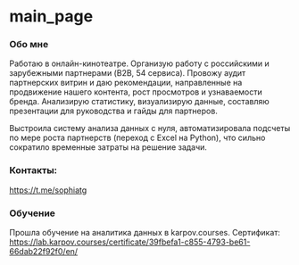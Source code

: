 # main_page
### Обо мне
Работаю в онлайн-кинотеатре. Организую работу с российскими и зарубежными партнерами (B2B, 54 сервиса).
Провожу аудит партнерских витрин и даю рекомендации, направленные на продвижение нашего контента, рост просмотров и узнаваемости бренда. 
Анализирую статистику, визуализирую данные, составляю презентации для руководства и гайды для партнеров. 

Выстроила систему анализа данных с нуля, автоматизировала подсчеты по мере роста партнерств (переход с Excel на Python), что сильно сократило временные затраты на решение задачи.

### Контакты:
https://t.me/sophiatg

### Обучение

Прошла обучение на аналитика данных в karpov.courses.
Сертификат: https://lab.karpov.courses/certificate/39fbefa1-c855-4793-be61-66dab22f92f0/en/
